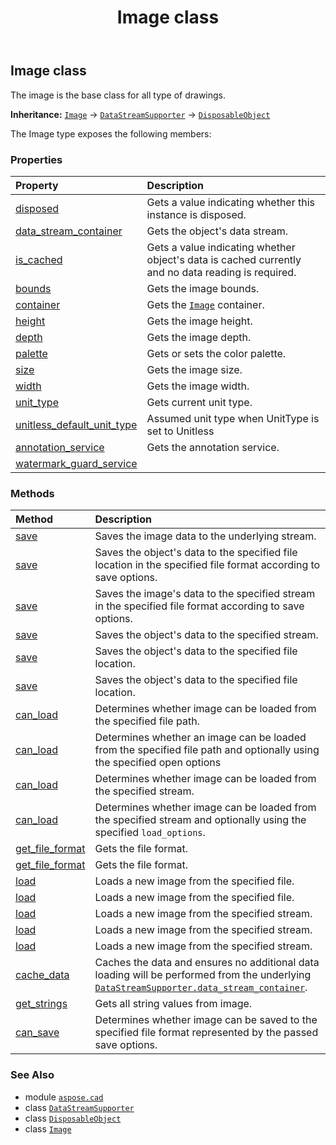 ﻿---
title: Image class
second_title: Aspose.CAD for Python via .NET API References
description: 
type: docs
weight: 310
url: /python-net/aspose.cad/image/
is_root: false
---

## Image class

The image is the base class for all type of drawings.



**Inheritance:** [`Image`](/cad/python-net/aspose.cad/image) → 
[`DataStreamSupporter`](/cad/python-net/aspose.cad/datastreamsupporter) → 
[`DisposableObject`](/cad/python-net/aspose.cad/disposableobject)



The Image type exposes the following members:

### Properties
| Property | Description |
| :- | :- |
| [disposed](/cad/python-net/aspose.cad/image/disposed) | Gets a value indicating whether this instance is disposed. |
| [data_stream_container](/cad/python-net/aspose.cad/image/data_stream_container) | Gets the object's data stream. |
| [is_cached](/cad/python-net/aspose.cad/image/is_cached) | Gets a value indicating whether object's data is cached currently and no data reading is required. |
| [bounds](/cad/python-net/aspose.cad/image/bounds) | Gets the image bounds. |
| [container](/cad/python-net/aspose.cad/image/container) | Gets the [`Image`](/cad/python-net/aspose.cad/image) container. |
| [height](/cad/python-net/aspose.cad/image/height) | Gets the image height. |
| [depth](/cad/python-net/aspose.cad/image/depth) | Gets the image depth. |
| [palette](/cad/python-net/aspose.cad/image/palette) | Gets or sets the color palette. |
| [size](/cad/python-net/aspose.cad/image/size) | Gets the image size. |
| [width](/cad/python-net/aspose.cad/image/width) | Gets the image width. |
| [unit_type](/cad/python-net/aspose.cad/image/unit_type) | Gets current unit type. |
| [unitless_default_unit_type](/cad/python-net/aspose.cad/image/unitless_default_unit_type) | Assumed unit type when UnitType is set to Unitless |
| [annotation_service](/cad/python-net/aspose.cad/image/annotation_service) | Gets the annotation service. |
| [watermark_guard_service](/cad/python-net/aspose.cad/image/watermark_guard_service) |  |


### Methods
| Method | Description |
| :- | :- |
| [save](/cad/python-net/aspose.cad/image/save/#) | Saves the image data to the underlying stream. |
| [save](/cad/python-net/aspose.cad/image/save/#str-aspose.cad.imageoptions.ImageOptionsBase) | Saves the object's data to the specified file location in the specified file format according to save options. |
| [save](/cad/python-net/aspose.cad/image/save/#io.RawIOBase-aspose.cad.imageoptions.ImageOptionsBase) | Saves the image's data to the specified stream in the specified file format according to save options. |
| [save](/cad/python-net/aspose.cad/image/save/#io.RawIOBase) | Saves the object's data to the specified stream. |
| [save](/cad/python-net/aspose.cad/image/save/#str) | Saves the object's data to the specified file location. |
| [save](/cad/python-net/aspose.cad/image/save/#str-bool) | Saves the object's data to the specified file location. |
| [can_load](/cad/python-net/aspose.cad/image/can_load/#str) | Determines whether image can be loaded from the specified file path. |
| [can_load](/cad/python-net/aspose.cad/image/can_load/#str-aspose.cad.LoadOptions) | Determines whether an image can be loaded from the specified file path and optionally using the specified open options |
| [can_load](/cad/python-net/aspose.cad/image/can_load/#io.RawIOBase) | Determines whether image can be loaded from the specified stream. |
| [can_load](/cad/python-net/aspose.cad/image/can_load/#io.RawIOBase-aspose.cad.LoadOptions) | Determines whether image can be loaded from the specified stream and optionally using the specified `load_options`. |
| [get_file_format](/cad/python-net/aspose.cad/image/get_file_format/#str) | Gets the file format. |
| [get_file_format](/cad/python-net/aspose.cad/image/get_file_format/#io.RawIOBase) | Gets the file format. |
| [load](/cad/python-net/aspose.cad/image/load/#str-aspose.cad.LoadOptions) | Loads a new image from the specified file. |
| [load](/cad/python-net/aspose.cad/image/load/#str) | Loads a new image from the specified file. |
| [load](/cad/python-net/aspose.cad/image/load/#io.RawIOBase-aspose.cad.LoadOptions) | Loads a new image from the specified stream. |
| [load](/cad/python-net/aspose.cad/image/load/#io.RawIOBase-str-aspose.cad.LoadOptions) | Loads a new image from the specified stream. |
| [load](/cad/python-net/aspose.cad/image/load/#io.RawIOBase) | Loads a new image from the specified stream. |
| [cache_data](/cad/python-net/aspose.cad/image/cache_data/#) | Caches the data and ensures no additional data loading will be performed from the underlying [`DataStreamSupporter.data_stream_container`](/cad/python-net/aspose.cad/datastreamsupporter#data_stream_container). |
| [get_strings](/cad/python-net/aspose.cad/image/get_strings/#) | Gets all string values from image. |
| [can_save](/cad/python-net/aspose.cad/image/can_save/#aspose.cad.imageoptions.ImageOptionsBase) | Determines whether image can be saved to the specified file format represented by the passed save options. |



### See Also
* module [`aspose.cad`](..)
* class [`DataStreamSupporter`](/cad/python-net/aspose.cad/datastreamsupporter)
* class [`DisposableObject`](/cad/python-net/aspose.cad/disposableobject)
* class [`Image`](/cad/python-net/aspose.cad/image)
